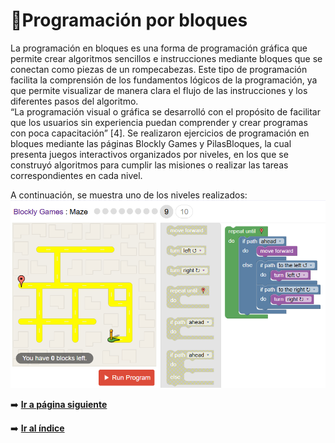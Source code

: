 # 🧱Programación por bloques 
La programación en bloques es una forma de programación gráfica que permite crear algoritmos sencillos e instrucciones
mediante bloques que se conectan como piezas de un rompecabezas. Este tipo de programación facilita la comprensión de 
los fundamentos lógicos de la programación, ya que permite visualizar de manera clara el flujo de las instrucciones y los
diferentes pasos del algoritmo. <br>
“La programación visual o gráfica se desarrolló con el propósito de facilitar que los usuarios sin experiencia puedan 
comprender y crear programas con poca capacitación” [4]. Se realizaron ejercicios de programación en bloques mediante las 
páginas Blockly Games y PilasBloques, la cual presenta juegos interactivos organizados por niveles, en los que se construyó
algoritmos para cumplir las misiones o realizar las tareas correspondientes en cada nivel.

A continuación, se muestra uno de los niveles realizados: <br>
![Nivel](/img/bocklyGames.png)

➡️ [**Ir a página siguiente**](/unidad1/contenidosUnidad/dificulatdes.md)

➡️ [**Ir al índice**](/index.md)
